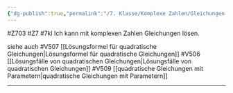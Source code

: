 ```yaml
---
{"dg-publish":true,"permalink":"/7. Klasse/Komplexe Zahlen/Gleichungen mit komplexen Lösungen/"}
---
```


#Z703 #Z7 #7kl
Ich kann mit komplexen Zahlen Gleichungen lösen.

siehe auch
#V507 [[Lösungsformel für quadratische Gleichungen\|Lösungsformel für quadratische Gleichungen]]
#V506 [[Lösungsfälle von quadratischen Gleichungen\|Lösungsfälle von quadratischen Gleichungen]]
#V509 [[quadratische Gleichungen mit Parametern\|quadratische Gleichungen mit Parametern]]
___

